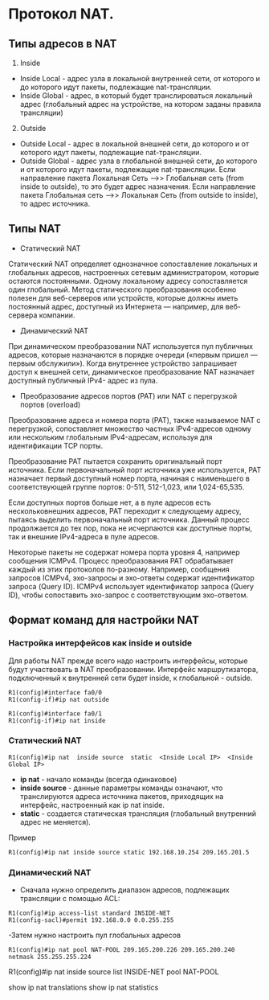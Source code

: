 # Протокол NAT.

## Типы адресов в NAT

1. Inside
- Inside Local - адрес узла в локальной внутренней сети, от которого и до которого идут пакеты, подлежащие nat-трансляции.
- Inside Global - адрес, в который будет транслироваться локальный адрес (глобальный адрес на устройстве, на котором заданы правила трансляции)
2. Outside
-  Outside Local - адрес в локальной внешней сети, до которого и от которого идут пакеты, подлежащие nat-трансляции.
-  Outside Global - адрес узла в глобальной внешней сети, до которого и от которого идут пакеты, подлежащие nat-трансляции. Если направление пакета Локальная Сеть -->> Глобальная сеть (from inside to outside), то это будет адрес назначения. Если направление пакета Глобальная сеть -->> Локальная Сеть (from outside to inside), то адрес источника.

## Типы NAT

- Статический NAT

Статический NAT определяет однозначное сопоставление локальных и глобальных адресов, настроенных сетевым администратором, которые остаются постоянными.
Одному локальному адресу сопоставляется один глобальный. Метод статического преобразования особенно полезен для веб-серверов или устройств, которые должны иметь постоянный адрес, доступный из Интернета — например, для веб-сервера компании.

- Динамический NAT

При динамическом преобразовании NAT используется пул публичных адресов, которые назначаются в порядке очереди («первым пришел — первым обслужили»). Когда внутреннее устройство запрашивает доступ к внешней сети, динамическое преобразование NAT назначает доступный публичный IPv4- адрес из пула.

- Преобразование адресов портов (PAT) или NAT с перегрузкой портов (overload)

Преобразование адреса и номера порта (PAT), также называемое NAT с перегрузкой, сопоставляет множество частных IPv4-адресов одному или нескольким глобальным IPv4-адресам, используя для идентификации TCP порты. 

Преобразование PAT пытается сохранить оригинальный порт источника. Если первоначальный порт источника уже используется, PAT назначает первый доступный номер порта, начиная с наименьшего в соответствующей группе портов: 0-511, 512-1,023, или 1,024-65,535.

Если доступных портов больше нет, а в пуле адресов есть нескольковнешних адресов, PAT переходит к следующему адресу, пытаясь выделить первоначальный порт источника. Данный процесс продолжается до тех пор, пока не исчерпаются как доступные порты, так и внешние IPv4-адреса в пуле адресов.

Некоторые пакеты не содержат номера порта уровня 4, например сообщения ICMPv4. Процесс преобразования PAT обрабатывает каждый из этих
протоколов по-разному. Например, сообщения запросов ICMPv4, эхо-запросы и эхо-ответы содержат идентификатор запроса (Query ID). ICMPv4 использует идентификатор запроса (Query ID), чтобы сопоставить эхо-запрос с соответствующим эхо-ответом.

## Формат команд для настройки NAT

### Настройка интерфейсов как inside и outside

Для работы NAT прежде всего надо настроить интерфейсы, которые будут участвовать в NAT преобразовании. Интерфейс маршрутизатора, подключенный к внутренней сети будет inside, к глобальной - outside.
```
R1(config)#interface fa0/0
R1(config-if)#ip nat outside
 ``` 
```
R1(config)#interface fa0/1
R1(config-if)#ip nat inside
``` 

### Cтатический NAT
```
R1(config)#ip nat  inside source  static  <Inside Local IP>  <Inside Global IP>
```
- **ip nat** - начало команды (всегда одинаковое) 	
- **inside source** - данные параметры команды означают, что транслируются адреса источника пакетов, приходящих на интерфейс, настроенный как ip nat inside.
- **static** 	- создается статическая трансляция (глобальный внутренний адрес не меняется).

Пример
```
R1(config)#ip nat inside source static 192.168.10.254 209.165.201.5
```


### Динамический NAT

- Сначала нужно определить диапазон адресов, подлежащих трансляции с помощью ACL:
```
R1(config)#ip access-list standard INSIDE-NET
R1(config-sacl)#permit 192.168.0.0 0.0.255.255
```

-Затем нужно настроить пул глобальных адресов

```
R1(config)#ip nat pool NAT-POOL 209.165.200.226 209.165.200.240 netmask 255.255.255.224
```

R1(config)#ip nat inside source list INSIDE-NET pool NAT-POOL





show ip nat translations
show ip nat statistics
